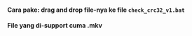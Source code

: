 #### Cara pake: drag and drop file-nya ke file `check_crc32_v1.bat`
#### File yang di-support cuma .mkv